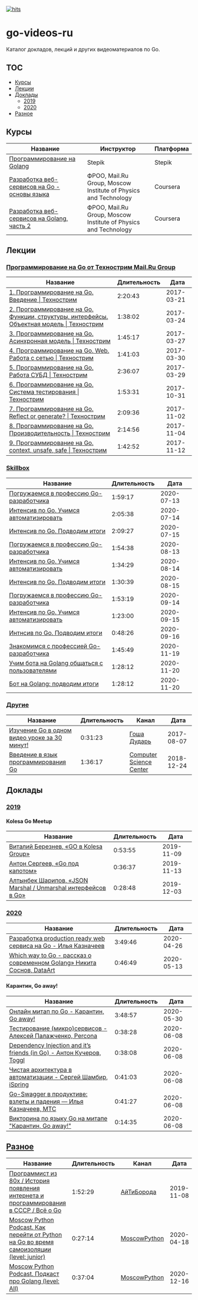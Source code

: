 [![hits](https://hits.deltapapa.io/go-videos-ru.svg)](https://github.com/dp92987/hits-badge)

# go-videos-ru

Каталог докладов, лекций и других видеоматериалов по Go.

## TOC

- [Курсы](#курсы)
- [Лекции](#лекции)
- [Доклады](#Доклады)
  - [2019](#2019)
  - [2020](#2020)
- [Разное](#разное)

## Курсы

| Название | Инструктор | Платформа |
| -------- | ---------- | --------- |
| [Программирование на Golang](https://stepik.org/54403) | Stepik | Stepik |
| [Разработка веб-сервисов на Go - основы языка](https://www.coursera.org/learn/golang-webservices-1) | ФРОО, Mail.Ru Group, Moscow Institute of Physics and Technology | Coursera |
| [Разработка веб-сервисов на Golang, часть 2](https://www.coursera.org/learn/golang-webservices-2) | ФРОО, Mail.Ru Group, Moscow Institute of Physics and Technology | Coursera |

## Лекции

### [Программирование на Go от Технострим Mail.Ru Group](https://www.youtube.com/playlist?list=PLGFInI_ge4jRqZDqsSZhKroS4ZCJ490vQ)

| Название | Длительность | Дата |
| -------- | ------------ | ---- |
| [1. Программирование на Go. Введение \| Технострим](https://www.youtube.com/watch?v=9Pk7xAT_aCU) | 2:20:43 | 2017-03-21 |
| [2. Программирование на Go. Функции, структуры, интерфейсы. Объектная модель \| Технострим](https://www.youtube.com/watch?v=9Ia16QOY8rk) | 1:38:02 | 2017-03-24 |
| [3. Программирование на Go. Асинхронная модель \| Технострим](https://www.youtube.com/watch?v=kFeM4R5TlCY) | 1:45:17 | 2017-03-27 |
| [4. Программирование на Go. Web. Работа с сетью \| Технострим](https://www.youtube.com/watch?v=lgh6zic15EA) | 1:41:03 | 2017-03-30 |
| [5. Программирование на Go. Работа СУБД \| Технострим](https://www.youtube.com/watch?v=iho3_zq4tik) | 2:36:07 | 2017-03-29 |
| [6. Программирование на Go. Система тестирования \| Технострим](https://www.youtube.com/watch?v=C9wQIYqWPiA) | 1:53:31 | 2017-10-31 |
| [7. Программирование на Go. Reflect or generate? \| Технострим](https://www.youtube.com/watch?v=uCSMU8xF1dc) | 2:09:36 | 2017-11-02 |
| [8. Программирование на Go. Производительность \| Технострим](https://www.youtube.com/watch?v=agntRAtPkK4) | 2:14:56 | 2017-11-04 |
| [9. Программирование на Go. context, unsafe, safe \| Технострим](https://www.youtube.com/watch?v=LpOioZXgplU) | 1:42:52 | 2017-11-12 |

### [Skillbox](https://www.youtube.com/playlist?list=PLGFInI_ge4jTfvUoVthbZXkWnXq03foFD)

| Название | Длительность | Дата |
| -------- | ------------ | ---- |
| [Погружаемся в профессию Go-разработчика](https://www.youtube.com/watch?v=PxvQdW8Og1M) | 1:59:17 | 2020-07-13 |
| [Интенсив по Go. Учимся автоматизировать](https://www.youtube.com/watch?v=wMD8Hbrldsg) | 2:05:38 | 2020-07-14 |
| [Интенсив по Go. Подводим итоги](https://www.youtube.com/watch?v=Y3upjTLxPuc) | 2:09:27 | 2020-07-15 |
| [Погружаемся в профессию Go-разработчика](https://www.youtube.com/watch?v=5isxMRwtzls) | 1:54:38 | 2020-08-13 |
| [Интенсив по Go. Учимся автоматизировать](https://www.youtube.com/watch?v=bNCetdXu_0Q) | 1:34:29 | 2020-08-14 |
| [Интенсив по Go. Подводим итоги](https://www.youtube.com/watch?v=Fi092dv3vzY) | 1:30:39 | 2020-08-15 |
| [Погружаемся в профессию Go-разработчика](https://www.youtube.com/watch?v=F5KsSbczaDM) | 1:53:19 | 2020-09-14 |
| [Интенсив по Go. Учимся автоматизировать](https://www.youtube.com/watch?v=hkREK0EbzT8) | 1:23:00 | 2020-09-15 |
| [Интнсив по Go. Подводим итоги](https://www.youtube.com/watch?v=aomePXcM0KI) | 0:48:26 | 2020-09-16 |
| [Знакомимся с профессией Go-разработчика](https://www.youtube.com/watch?v=ZLK-JgqerVc) | 1:45:49 | 2020-11-19 |
| [Учим бота на Golang общаться с пользователями](https://www.youtube.com/watch?v=St2tEA_mjjA) | 1:28:12 | 2020-11-20 |
| [Бот на Golang: подводим итоги](https://www.youtube.com/watch?v=zgj8QcA1XIQ) | 1:28:12 | 2020-11-20 |

### [Другие](https://www.youtube.com/playlist?list=PLGFInI_ge4jTYcx5J88U9FwMfRaortxXE)

| Название | Длительность | Канал | Дата |
| -------- | ------------ | ----- | ---- |
| [Изучение Go в одном видео уроке за 30 минут!](https://www.youtube.com/watch?v=pfmxPtLIW34) | 0:31:23 | [Гоша Дударь](https://www.youtube.com/channel/UCvuY904el7JvBlPbdqbfguw) | 2017-08-07 |
| [Введение в язык программирования Go](https://www.youtube.com/watch?v=1V5GAYoaKRE) | 1:36:17 | [Computer Science Center](https://www.youtube.com/channel/UC0YHNueF-3Nh3uQT0P4YQZw) | 2018-12-24 |

## Доклады

### [2019](https://www.youtube.com/playlist?list=PLGFInI_ge4jT6xmjgSTDxJ56FySbQ-8pJ)

#### Kolesa Go Meetup

| Название | Длительность | Дата |
| -------- | ------------ | ---- |
| [Виталий Березнев, «GO в Kolesa Group»](https://www.youtube.com/watch?v=4UhAevpsyLk) | 0:53:55 | 2019-11-09 |
| [Антон Сергеев, «Go под капотом»](https://www.youtube.com/watch?v=rloqQY9CT8I) | 0:36:37 | 2019-11-13 |
| [Алтынбек Шарипов, «JSON Marshal / Unmarshal интерфейсов в Go»](https://www.youtube.com/watch?v=9MA60kPiC6I) | 0:28:48 | 2019-12-03 |

### [2020](https://www.youtube.com/playlist?list=PLGFInI_ge4jTdEcihGP-m_yWMPL3KNd8a)

| Название | Длительность | Дата |
| -------- | ------------ | ---- |
| [Разработка production ready web сервиса на Go - Илья Казначеев](https://www.youtube.com/watch?v=UTWIskmGN5o) | 3:49:46 | 2020-04-26 |
| [Which way to Go - рассказ о современном Golang» Никита Соснов, DataArt](https://www.youtube.com/watch?v=kpEnJ0C1Yso) | 0:46:49 | 2020-05-13 |

#### Карантин, Go away!

| Название | Длительность | Дата |
| -------- | ------------ | ---- |
| [Онлайн митап по Go - Карантин, Go away!](https://www.youtube.com/watch?v=_RXiX71mMzU) | 3:48:57 | 2020-05-30 |
| [Тестирование (микро)сервисов - Алексей Палажченко, Percona](https://www.youtube.com/watch?v=18CSNAcE5HY) | 0:38:28 | 2020-06-08 |
| [Dependency Injection and it’s friends (in Go) - Антон Кучеров, Toggl](https://www.youtube.com/watch?v=w2xl-GIPK7Q) | 0:38:08 | 2020-06-08 |
| [Чистая архитектура в автоматизации - Сергей Шамбир, iSpring](https://www.youtube.com/watch?v=GjeX9AaPD_k) | 0:41:03 | 2020-06-08 |
| [Go-Swagger в продуктиве: взлеты и падения — Илья Казначеев, МТС](https://www.youtube.com/watch?v=9GgCbQdW6J4) | 0:41:27 | 2020-06-08 |
| [Викторина по языку Go на митапе "Карантин, Go away!"](https://www.youtube.com/watch?v=GaDubTLOkUI) | 0:14:35 | 2020-06-08 |

## [Разное](https://www.youtube.com/playlist?list=PLGFInI_ge4jTO9PPcld8RV103xu3AF8oH)
| Название | Длительность | Канал | Дата |
| -------- | ------------ | ----- | ---- |
| [Программист из 80х / История появления интернета и программирования в СССР / Всё о Go](https://www.youtube.com/watch?v=wabcXNZClnA) | 1:52:29 | [АйТиБорода](https://www.youtube.com/channel/UCeObZv89Stb2xLtjLJ0De3Q) | 2019-11-08 |
| [Moscow Python Podcast. Как перейти от Python на Go во время самоизоляции (level: junior)](https://www.youtube.com/watch?v=IezLODvdgd8) | 0:27:14 | [MoscowPython](https://www.youtube.com/c/moscowdjangoru) | 2020-04-18 | 
| [Moscow Python Podcast. Подкаст про Golang (level: All)](https://www.youtube.com/watch?v=Qj0A7An1dVQ) | 0:37:04 | [MoscowPython](https://www.youtube.com/c/moscowdjangoru) | 2020-12-16 | 
